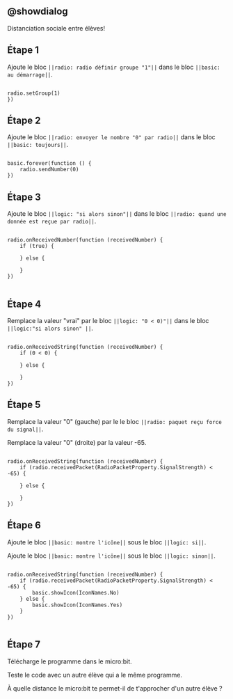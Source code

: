 ## @showdialog

Distanciation sociale entre élèves!

## Étape 1

Ajoute le bloc ``||radio: radio définir groupe "1"||`` dans le bloc ``||basic: au démarrage||``.

```blocks

radio.setGroup(1)
})

```

## Étape 2

Ajoute le bloc ``||radio: envoyer le nombre "0" par radio||`` dans le bloc ``||basic: toujours||``.

```blocks

basic.forever(function () {
    radio.sendNumber(0)
})

```

## Étape 3

Ajoute le bloc ``||logic: "si alors sinon"||`` dans le bloc ``||radio: quand une donnée est reçue par radio||``.

```blocks

radio.onReceivedNumber(function (receivedNumber) {
    if (true) {
    	
    } else {
    	
    }
})


```

## Étape 4

Remplace la valeur "vrai" par le bloc ``||logic: "0 < 0)"||`` dans le bloc ``||logic:"si alors sinon" ||``.

```blocks

radio.onReceivedString(function (receivedNumber) {
    if (0 < 0) {
    	
    } else {
    	
    }
})

```

## Étape 5

Remplace la valeur "0" (gauche) par le le bloc ``||radio: paquet reçu force du signal||``.

Remplace la valeur "0" (droite) par la valeur -65.

```blocks

radio.onReceivedString(function (receivedNumber) {
    if (radio.receivedPacket(RadioPacketProperty.SignalStrength) < -65) {
    	
    } else {
    	
    }
})

```

## Étape 6

Ajoute le bloc ``||basic: montre l'icône||`` sous le bloc ``||logic: si||``.

Ajoute le bloc ``||basic: montre l'icône||`` sous le bloc ``||logic: sinon||``.

```blocks

radio.onReceivedString(function (receivedNumber) {
    if (radio.receivedPacket(RadioPacketProperty.SignalStrength) < -65) {
        basic.showIcon(IconNames.No)
    } else {
        basic.showIcon(IconNames.Yes)
    }
})


```

## Étape 7

Télécharge le programme dans le micro:bit.

Teste le code avec un autre élève qui a le même programme.

À quelle distance le micro:bit te permet-il de t'approcher d'un autre élève ?